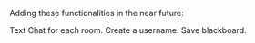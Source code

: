 Adding these functionalities in the near future:

Text Chat for each room.
Create a username.
Save blackboard.